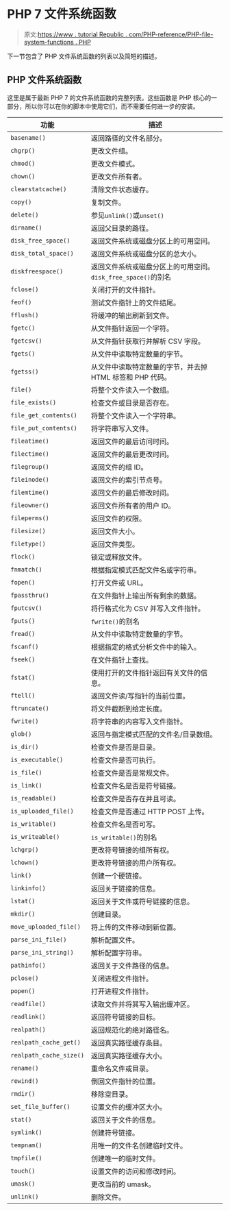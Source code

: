 # PHP 7 文件系统函数

> 原文:[https://www . tutorial Republic . com/PHP-reference/PHP-file-system-functions . PHP](https://www.tutorialrepublic.com/php-reference/php-file-system-functions.php)

下一节包含了 PHP 文件系统函数的列表以及简短的描述。

## PHP 文件系统函数

这里是属于最新 PHP 7 的文件系统函数的完整列表。这些函数是 PHP 核心的一部分，所以你可以在你的脚本中使用它们，而不需要任何进一步的安装。

| 功能 | 描述 |
| --- | --- |
| `basename()` | 返回路径的文件名部分。 |
| `chgrp()` | 更改文件组。 |
| `chmod()` | 更改文件模式。 |
| `chown()` | 更改文件所有者。 |
| `clearstatcache()` | 清除文件状态缓存。 |
| `copy()` | 复制文件。 |
| `delete()` | 参见`unlink()`或`unset()` |
| `dirname()` | 返回父目录的路径。 |
| `disk_free_space()` | 返回文件系统或磁盘分区上的可用空间。 |
| `disk_total_space()` | 返回文件系统或磁盘分区的总大小。 |
| `diskfreespace()` | 返回文件系统或磁盘分区上的可用空间。`disk_free_space()`的别名 |
| `fclose()` | 关闭打开的文件指针。 |
| `feof()` | 测试文件指针上的文件结尾。 |
| `fflush()` | 将缓冲的输出刷新到文件。 |
| `fgetc()` | 从文件指针返回一个字符。 |
| `fgetcsv()` | 从文件指针获取行并解析 CSV 字段。 |
| `fgets()` | 从文件中读取特定数量的字节。 |
| `fgetss()` | 从文件中读取特定数量的字节，并去掉 HTML 标签和 PHP 代码。 |
| `file()` | 将整个文件读入一个数组。 |
| `file_exists()` | 检查文件或目录是否存在。 |
| `file_get_contents()` | 将整个文件读入一个字符串。 |
| `file_put_contents()` | 将字符串写入文件。 |
| `fileatime()` | 返回文件的最后访问时间。 |
| `filectime()` | 返回文件的最后更改时间。 |
| `filegroup()` | 返回文件的组 ID。 |
| `fileinode()` | 返回文件的索引节点号。 |
| `filemtime()` | 返回文件的最后修改时间。 |
| `fileowner()` | 返回文件所有者的用户 ID。 |
| `fileperms()` | 返回文件的权限。 |
| `filesize()` | 返回文件大小。 |
| `filetype()` | 返回文件类型。 |
| `flock()` | 锁定或释放文件。 |
| `fnmatch()` | 根据指定模式匹配文件名或字符串。 |
| `fopen()` | 打开文件或 URL。 |
| `fpassthru()` | 在文件指针上输出所有剩余的数据。 |
| `fputcsv()` | 将行格式化为 CSV 并写入文件指针。 |
| `fputs()` | `fwrite()`的别名 |
| `fread()` | 从文件中读取特定数量的字节。 |
| `fscanf()` | 根据指定的格式分析文件中的输入。 |
| `fseek()` | 在文件指针上查找。 |
| `fstat()` | 使用打开的文件指针返回有关文件的信息。 |
| `ftell()` | 返回文件读/写指针的当前位置。 |
| `ftruncate()` | 将文件截断到给定长度。 |
| `fwrite()` | 将字符串的内容写入文件指针。 |
| `glob()` | 返回与指定模式匹配的文件名/目录数组。 |
| `is_dir()` | 检查文件是否是目录。 |
| `is_executable()` | 检查文件是否可执行。 |
| `is_file()` | 检查文件是否是常规文件。 |
| `is_link()` | 检查文件名是否是符号链接。 |
| `is_readable()` | 检查文件是否存在并且可读。 |
| `is_uploaded_file()` | 检查文件是否通过 HTTP POST 上传。 |
| `is_writable()` | 检查文件名是否可写。 |
| `is_writeable()` | `is_writable()`的别名 |
| `lchgrp()` | 更改符号链接的组所有权。 |
| `lchown()` | 更改符号链接的用户所有权。 |
| `link()` | 创建一个硬链接。 |
| `linkinfo()` | 返回关于链接的信息。 |
| `lstat()` | 返回关于文件或符号链接的信息。 |
| `mkdir()` | 创建目录。 |
| `move_uploaded_file()` | 将上传的文件移动到新位置。 |
| `parse_ini_file()` | 解析配置文件。 |
| `parse_ini_string()` | 解析配置字符串。 |
| `pathinfo()` | 返回关于文件路径的信息。 |
| `pclose()` | 关闭进程文件指针。 |
| `popen()` | 打开进程文件指针。 |
| `readfile()` | 读取文件并将其写入输出缓冲区。 |
| `readlink()` | 返回符号链接的目标。 |
| `realpath()` | 返回规范化的绝对路径名。 |
| `realpath_cache_get()` | 返回真实路径缓存条目。 |
| `realpath_cache_size()` | 返回真实路径缓存大小。 |
| `rename()` | 重命名文件或目录。 |
| `rewind()` | 倒回文件指针的位置。 |
| `rmdir()` | 移除空目录。 |
| `set_file_buffer()` | 设置文件的缓冲区大小。 |
| `stat()` | 返回关于文件的信息。 |
| `symlink()` | 创建符号链接。 |
| `tempnam()` | 用唯一的文件名创建临时文件。 |
| `tmpfile()` | 创建唯一的临时文件。 |
| `touch()` | 设置文件的访问和修改时间。 |
| `umask()` | 更改当前的 umask。 |
| `unlink()` | 删除文件。 |